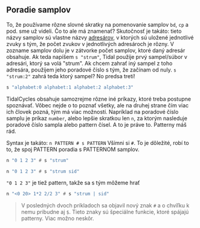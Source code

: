 
## Poradie samplov
To, že používame rôzne slovné skratky na pomenovanie samplov ```bd```, ```cp``` a pod. sme už videli. Čo to ale má znamenať? Skutočnosť je takáto: tieto názvy samplov sú vlastne názvy  [adresárov](https://github.com/dktr0/cybernetic-samples/tree/main/sounds), v ktorých sú uložené jednotlivé zvuky s tým, že počet zvukov v jednotlivých adresároch je rôzny. V zozname samplov dolu je v zátvorke počet samplov, ktoré daný adresár obsahuje. Ak teda napíšem ```s "strum"```, Tidal použije prvý sampel/súbor v adresári, ktorý sa volá "strum". Ak chcem zahrať iný sampel z toho adresára, použijem jeho poradové číslo s tým, že začínam od nuly.
```s "strum:2"``` zahrá teda ktorý sampel? No predsa tretí!

```haskell
s "alphabet:0 alphabet:1 alphabet:2 alphabet:3"
```

TidalCycles obsahuje samozrejme rôzne iné príkazy, ktoré treba postupne spoznávať. Vôbec nejde o to poznať všetky, ale na druhej strane čím viac ich človek pozná, tým má viac možností. Napríklad na poradové číslo samplu je príkaz ```number```, alebo lepšie skratkou len ```n```, za ktorým nasleduje poradové číslo sampla alebo pattern čísel. A to je práve to. Patterny máš rád.

Syntax je takáto:
```n PATTERN # s PATTERN```
Všímni si ```#```. To je dôležité, robí to to, že spoj PATTERN poradia s PATTERNOM samplov.


```haskell
n "0 1 2 3" # s "strum"
```

```haskell
n "0 1 2 3" # s "strum sid"
```

```"0 1 2 3"``` je tiež pattern, takže sa s tým môžeme hrať
```haskell
n "<0 20> 1*2 2/2 3" # s "strum | sid"
```

>V posledných dvoch príkladoch sa objavil nový znak ```#``` a o chvíľku k nemu pribudne aj ```$```. Tieto znaky sú špeciálne funkcie, ktoré spájajú patterny. Viac možno neskôr.
